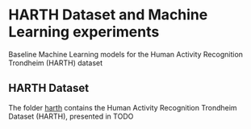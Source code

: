 # HARTH Dataset and Machine Learning experiments
Baseline Machine Learning models for the Human Activity Recognition Trondheim (HARTH) dataset

## HARTH Dataset
The folder [harth](https://github.com/ntnu-ai-lab/harth-ml-experiments/tree/main/harth) contains the Human Activity Recognition Trondheim Dataset (HARTH), presented in TODO
